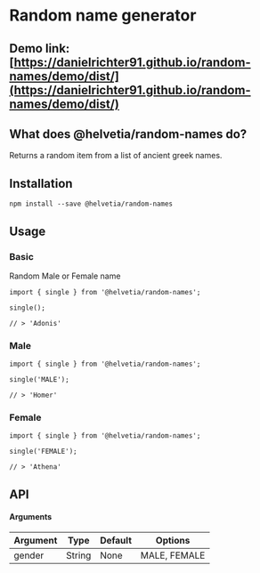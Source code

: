 # Random name generator

## Demo link: [https://danielrichter91.github.io/random-names/demo/dist/](https://danielrichter91.github.io/random-names/demo/dist/)

## What does @helvetia/random-names do?

Returns a random item from a list of ancient greek names.


## Installation

`npm install --save @helvetia/random-names`

## Usage

### Basic
Random Male or Female name
```
import { single } from '@helvetia/random-names';

single();

// > 'Adonis'
```

### Male
```
import { single } from '@helvetia/random-names';

single('MALE');

// > 'Homer'
```

### Female
```
import { single } from '@helvetia/random-names';

single('FEMALE');

// > 'Athena'
```

## API

#### Arguments

| Argument | Type   | Default | Options      |
| -------- | ------ | ------- | -------      |
| gender   | String | None    | MALE, FEMALE |
